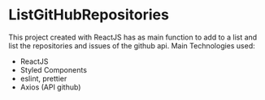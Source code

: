 # ListGitHubRepositories
This project created with ReactJS has as main function to add to a list and list the repositories and issues of the github api.  Main Technologies used:  

- ReactJS 
- Styled Components 
- eslint, prettier 
- Axios (API github)
